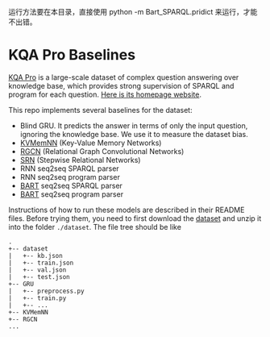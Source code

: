 运行方法要在本目录，直接使用 python -m Bart_SPARQL.pridict   来运行，才能不出错。


# KQA Pro Baselines
[KQA Pro](https://arxiv.org/abs/2007.03875) is a large-scale dataset of complex question answering over knowledge base, which provides strong supervision of SPARQL and program for each question. 
[Here is its homepage website](http://thukeg.gitee.io/kqa-pro/).

This repo implements several baselines for the dataset:

- Blind GRU. It predicts the answer in terms of only the input question, ignoring the knowledge base. We use it to measure the dataset bias.
- [KVMemNN](https://www.aclweb.org/anthology/D16-1147/) (Key-Value Memory Networks)
- [RGCN](https://arxiv.org/abs/1703.06103) (Relational Graph Convolutional Networks)
- [SRN](https://dl.acm.org/doi/10.1145/3336191.3371812) (Stepwise Relational Networks)
- RNN seq2seq SPARQL parser
- RNN seq2seq program parser
- [BART](https://arxiv.org/abs/1910.13461) seq2seq SPARQL parser
- [BART](https://arxiv.org/abs/1910.13461) seq2seq program parser

Instructions of how to run these models are described in their README files.
Before trying them, you need to first download the [dataset](https://cloud.tsinghua.edu.cn/f/df54ff66d1dc4ca7823e/?dl=1) and unzip it into the folder `./dataset`.
The file tree should be like
```
.
+-- dataset
|   +-- kb.json
|   +-- train.json
|   +-- val.json
|   +-- test.json
+-- GRU
|   +-- preprocess.py
|   +-- train.py
|   +-- ...
+-- KVMemNN
+-- RGCN
...
```
